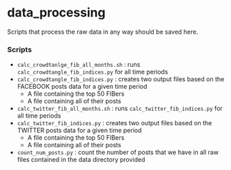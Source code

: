 # data_processing

Scripts that process the raw data in any way should be saved here.

### Scripts

- `calc_crowdtanlge_fib_all_months.sh` : runs `calc_crowdtangle_fib_indices.py` for all time periods
- `calc_crowdtangle_fib_indices.py` : creates two output files based on the FACEBOOK posts data for a given time period
    - A file containing the top 50 FIBers
    - A file containing all of their posts
- `calc_twitter_fib_all_months.sh` : runs `calc_twitter_fib_indices.py` for all time periods
- `calc_twitter_fib_indices.py` : creates two output files based on the TWITTER posts data for a given time period
    - A file containing the top 50 FIBers
    - A file containing all of their posts
- `count_num_posts.py` : count the number of posts that we have in all raw files contained in the data directory provided